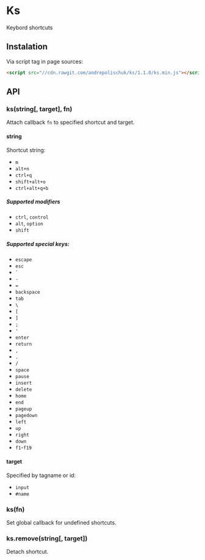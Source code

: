 # Ks

  Keybord shortcuts

## Instalation

  Via script tag in page sources:

```html
<script src="//cdn.rawgit.com/andrepolischuk/ks/1.1.0/ks.min.js"></script>
```

## API

### ks(string[, target], fn)

  Attach callback `fn` to specified shortcut and target.

#### string

  Shortcut string:

  * `m`
  * `alt+n`
  * `ctrl+q`
  * `shift+alt+o`
  * `ctrl+alt+q+b`

##### Supported modifiers

  * `ctrl`, `control`
  * `alt`, `option`
  * `shift`

##### Supported special keys:

  * `escape`
  * `esc`
  * `` ` ``
  * `-`
  * `=`
  * `backspace`
  * `tab`
  * `\`
  * `[`
  * `]`
  * `;`
  * `'`
  * `enter`
  * `return`
  * `,`
  * `.`
  * `/`
  * `space`
  * `pause`
  * `insert`
  * `delete`
  * `home`
  * `end`
  * `pageup`
  * `pagedown`
  * `left`
  * `up`
  * `right`
  * `down`
  * `f1`-`f19`

#### target

  Specified by tagname or id:

  * `input`
  * `#name`

### ks(fn)

  Set global callback for undefined shortcuts.

### ks.remove(string[, target])

  Detach shortcut.

